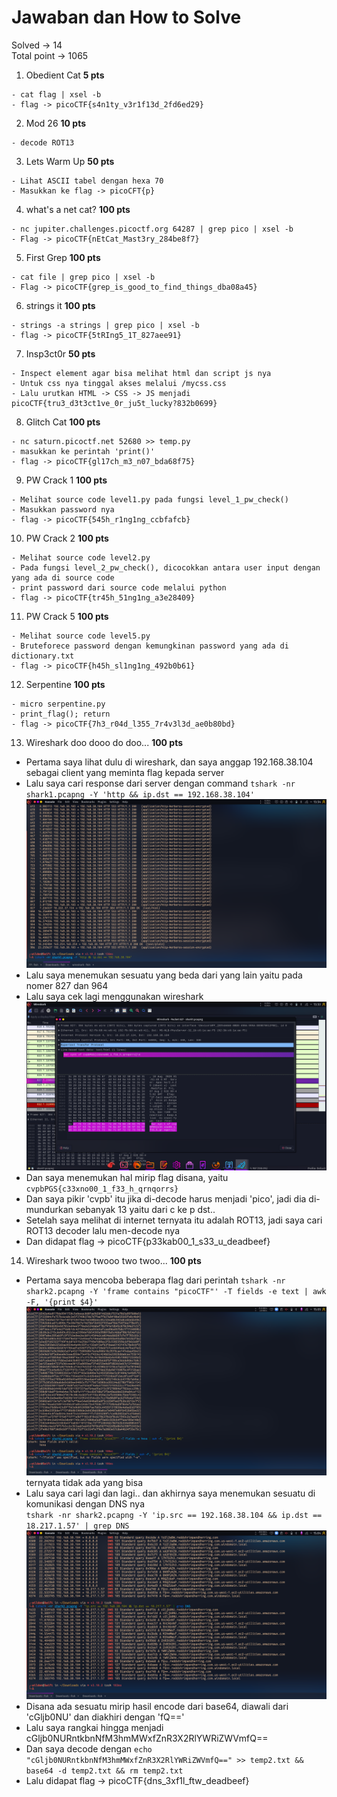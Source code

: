 # Jawaban dan How to Solve

Solved -> 14  
Total point -> 1065

1. Obedient Cat **5 pts**

```
- cat flag | xsel -b
- flag -> picoCTF{s4n1ty_v3r1f13d_2fd6ed29}
```

2. Mod 26 **10 pts**

```
- decode ROT13
```

3. Lets Warm Up **50 pts**

```
- Lihat ASCII tabel dengan hexa 70
- Masukkan ke flag -> picoCFT{p}
```

4. what's a net cat? **100 pts**

```
- nc jupiter.challenges.picoctf.org 64287 | grep pico | xsel -b
- Flag -> picoCTF{nEtCat_Mast3ry_284be8f7}
```

5. First Grep **100 pts**

```
- cat file | grep pico | xsel -b
- Flag -> picoCTF{grep_is_good_to_find_things_dba08a45}
```

6. strings it **100 pts**

```
- strings -a strings | grep pico | xsel -b
- flag -> picoCTF{5tRIng5_1T_827aee91}
```

7. Insp3ct0r **50 pts**

```
- Inspect element agar bisa melihat html dan script js nya
- Untuk css nya tinggal akses melalui /mycss.css
- Lalu urutkan HTML -> CSS -> JS menjadi picoCTF{tru3_d3t3ct1ve_0r_ju5t_lucky?832b0699}
```

8. Glitch Cat **100 pts**

```
- nc saturn.picoctf.net 52680 >> temp.py
- masukkan ke perintah 'print()'
- flag -> picoCTF{gl17ch_m3_n07_bda68f75}
```

9. PW Crack 1 **100 pts**

```
- Melihat source code level1.py pada fungsi level_1_pw_check()
- Masukkan password nya
- flag -> picoCTF{545h_r1ng1ng_ccbfafcb}
```

10. PW Crack 2 **100 pts**

```
- Melihat source code level2.py
- Pada fungsi level_2_pw_check(), dicocokkan antara user input dengan yang ada di source code
- print password dari source code melalui python
- flag -> picoCTF{tr45h_51ng1ng_a3e28409}
```

11. PW Crack 5 **100 pts**

```
- Melihat source code level5.py
- Bruteforece password dengan kemungkinan password yang ada di dictionary.txt
- flag -> picoCTF{h45h_sl1ng1ng_492b0b61}
```

12. Serpentine **100 pts**

```
- micro serpentine.py
- print_flag(); return
- flag -> picoCTF{7h3_r04d_l355_7r4v3l3d_ae0b80bd}
```
13. Wireshark doo dooo do doo... **100 pts**
- Pertama saya lihat dulu di wireshark, dan saya anggap 192.168.38.104 sebagai client yang meminta flag kepada server
- Lalu saya cari response dari server dengan command 
`tshark -nr shark1.pcapng -Y 'http && ip.dst == 192.168.38.104'` 
![buff0](buff0.png)
- Lalu saya menemukan sesuatu yang beda dari yang lain yaitu pada nomer 827 dan 964
- Lalu saya cek lagi menggunakan wireshark  
![bufffff](buff.png)
- Dan saya menemukan hal mirip flag disana, yaitu `cvpbPGS{c33xno00_1_f33_h_qrnqorrs}`
- Dan saya pikir 'cvpb' itu jika di-decode harus menjadi 'pico', jadi dia di-mundurkan sebanyak 13 yaitu dari c ke p dst..
- Setelah saya melihat di internet ternyata itu adalah ROT13, jadi saya cari ROT13 decoder lalu men-decode nya
- Dan didapat flag -> picoCTF{p33kab00_1_s33_u_deadbeef}
14. Wireshark twoo twooo two twoo... **100 pts**


- Pertama saya mencoba beberapa flag dari perintah
`tshark -nr shark2.pcapng -Y 'frame contains "picoCTF"' -T fields -e text | awk -F, '{print $4}' `  
![](awal.png)
ternyata tidak ada yang bisa
- Lalu saya cari lagi dan lagi.. dan akhirnya saya menemukan sesuatu di komunikasi dengan DNS nya   
`tshark -nr shark2.pcapng -Y 'ip.src == 192.168.38.104 && ip.dst == 18.217.1.57' | grep DNS  ` 
![kedua](tshark.png)
- Disana ada sesuatu mirip hasil encode dari base64, diawali dari 'cGljb0NU' dan diakhiri dengan 'fQ=='  
- Lalu saya rangkai hingga menjadi cGljb0NURntkbnNfM3hmMWxfZnR3X2RlYWRiZWVmfQ==  
- Dan saya decode dengan `echo "cGljb0NURntkbnNfM3hmMWxfZnR3X2RlYWRiZWVmfQ==" >> temp2.txt && base64 -d temp2.txt && rm temp2.txt`
- Lalu didapat flag -> picoCTF{dns_3xf1l_ftw_deadbeef}

